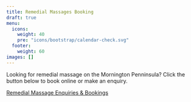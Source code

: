 ```yaml
---
title: Remedial Massages Booking
draft: true
menu:
  icons:  
    weight: 40
    pre: "icons/bootstrap/calendar-check.svg"
  footer:
    weight: 60
images: []
---
```


Looking for remedial massage on the Mornington Penninsula? Click the button below to book online or make an enquiry.

<a class="btn btn-primary" href="http://www.google.com">Remedial Massage Enquiries & Bookings</a>